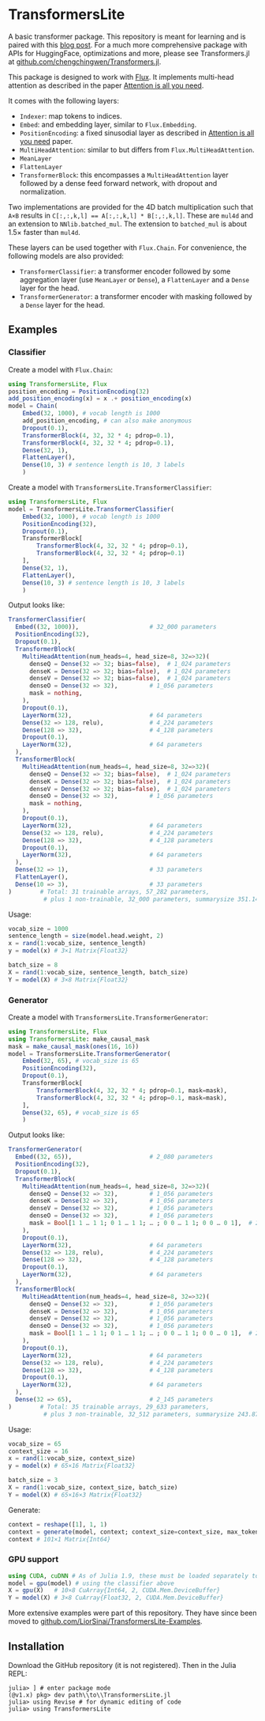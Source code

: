 # TransformersLite

A basic transformer package. This repository is meant for learning
and is paired with this [blog post](https://liorsinai.github.io/coding/2022/05/18/transformers.html). For a much more comprehensive package with APIs for HuggingFace, optimizations and more, please see Transformers.jl at [github.com/chengchingwen/Transformers.jl](https://github.com/chengchingwen/Transformers.jl).

This package is designed to work with [Flux](https://github.com/FluxML/Flux.jl). It implements multi-head attention as described in the paper [Attention is all you need](https://arxiv.org/abs/1706.03762).

It comes with the following layers:
- `Indexer`: map tokens to indices.
- `Embed`: and embedding layer, similar to `Flux.Embedding`.
- `PositionEncoding`: a fixed sinusodial layer as described in [Attention is all you need](https://arxiv.org/abs/1706.03762) paper.
- `MultiHeadAttention`: similar to but differs from `Flux.MultiHeadAttention`.
- `MeanLayer`
- `FlattenLayer`
- `TransformerBlock`: this encompasses a `MultiHeadAttention` layer followed by a dense feed forward network, with dropout and normalization.

Two implementations are provided for the 4D batch multiplication such that `A×B` results in `C[:,:,k,l] == A[:,:,k,l] * B[:,:,k,l]`.
These are `mul4d` and an extension to `NNlib.batched_mul`. The extension to `batched_mul` is about 1.5× faster than `mul4d`.

These layers can be used together with `Flux.Chain`. For convenience, the following models are also provided:
- `TransformerClassifier`: a transformer encoder followed by some aggregation layer (use `MeanLayer` or `Dense`), a `FlattenLayer` and a `Dense` layer for the head.
- `TransformerGenerator`: a transformer encoder with masking followed by a `Dense` layer for the head.

## Examples
### Classifier

Create a model with `Flux.Chain`:
```julia
using TransformersLite, Flux
position_encoding = PositionEncoding(32)
add_position_encoding(x) = x .+ position_encoding(x)
model = Chain(
    Embed(32, 1000), # vocab length is 1000
    add_position_encoding, # can also make anonymous
    Dropout(0.1),
    TransformerBlock(4, 32, 32 * 4; pdrop=0.1),
    TransformerBlock(4, 32, 32 * 4; pdrop=0.1),
    Dense(32, 1),
    FlattenLayer(),
    Dense(10, 3) # sentence length is 10, 3 labels
    )
```

Create a model with `TransformersLite.TransformerClassifier`:
```julia
using TransformersLite, Flux
model = TransformersLite.TransformerClassifier(
    Embed(32, 1000), # vocab length is 1000
    PositionEncoding(32), 
    Dropout(0.1),
    TransformerBlock[
        TransformerBlock(4, 32, 32 * 4; pdrop=0.1),
        TransformerBlock(4, 32, 32 * 4; pdrop=0.1)
    ],
    Dense(32, 1), 
    FlattenLayer(),
    Dense(10, 3) # sentence length is 10, 3 labels
    )
```

Output looks like:
```julia
TransformerClassifier(
  Embed((32, 1000)),                    # 32_000 parameters
  PositionEncoding(32),
  Dropout(0.1),
  TransformerBlock(
    MultiHeadAttention(num_heads=4, head_size=8, 32=>32)(
      denseQ = Dense(32 => 32; bias=false),  # 1_024 parameters
      denseK = Dense(32 => 32; bias=false),  # 1_024 parameters
      denseV = Dense(32 => 32; bias=false),  # 1_024 parameters
      denseO = Dense(32 => 32),         # 1_056 parameters
      mask = nothing,
    ),
    Dropout(0.1),
    LayerNorm(32),                      # 64 parameters
    Dense(32 => 128, relu),             # 4_224 parameters
    Dense(128 => 32),                   # 4_128 parameters
    Dropout(0.1),
    LayerNorm(32),                      # 64 parameters
  ),
  TransformerBlock(
    MultiHeadAttention(num_heads=4, head_size=8, 32=>32)(
      denseQ = Dense(32 => 32; bias=false),  # 1_024 parameters
      denseK = Dense(32 => 32; bias=false),  # 1_024 parameters
      denseV = Dense(32 => 32; bias=false),  # 1_024 parameters
      denseO = Dense(32 => 32),         # 1_056 parameters
      mask = nothing,
    ),
    Dropout(0.1),
    LayerNorm(32),                      # 64 parameters
    Dense(32 => 128, relu),             # 4_224 parameters
    Dense(128 => 32),                   # 4_128 parameters
    Dropout(0.1),
    LayerNorm(32),                      # 64 parameters
  ),
  Dense(32 => 1),                       # 33 parameters
  FlattenLayer(),
  Dense(10 => 3),                       # 33 parameters
)        # Total: 31 trainable arrays, 57_282 parameters,
          # plus 1 non-trainable, 32_000 parameters, summarysize 351.141 KiB.
```

Usage:
```julia
vocab_size = 1000
sentence_length = size(model.head.weight, 2)
x = rand(1:vocab_size, sentence_length) 
y = model(x) # 3×1 Matrix{Float32}

batch_size = 8
X = rand(1:vocab_size, sentence_length, batch_size)
Y = model(X) # 3×8 Matrix{Float32}
```

### Generator

Create a model with `TransformersLite.TransformerGenerator`:
```julia
using TransformersLite, Flux
using TransformersLite: make_causal_mask
mask = make_causal_mask(ones(16, 16))
model = TransformersLite.TransformerGenerator(
    Embed(32, 65), # vocab_size is 65
    PositionEncoding(32), 
    Dropout(0.1),
    TransformerBlock[
        TransformerBlock(4, 32, 32 * 4; pdrop=0.1, mask=mask),
        TransformerBlock(4, 32, 32 * 4; pdrop=0.1, mask=mask),
    ],
    Dense(32, 65), # vocab_size is 65 
    )
```

Output looks like:
```julia
TransformerGenerator(
  Embed((32, 65)),                      # 2_080 parameters
  PositionEncoding(32),
  Dropout(0.1),
  TransformerBlock(
    MultiHeadAttention(num_heads=4, head_size=8, 32=>32)(
      denseQ = Dense(32 => 32),         # 1_056 parameters
      denseK = Dense(32 => 32),         # 1_056 parameters
      denseV = Dense(32 => 32),         # 1_056 parameters
      denseO = Dense(32 => 32),         # 1_056 parameters
      mask = Bool[1 1 … 1 1; 0 1 … 1 1; … ; 0 0 … 1 1; 0 0 … 0 1],  # 256 parameters
    ),
    Dropout(0.1),
    LayerNorm(32),                      # 64 parameters
    Dense(32 => 128, relu),             # 4_224 parameters
    Dense(128 => 32),                   # 4_128 parameters
    Dropout(0.1),
    LayerNorm(32),                      # 64 parameters
  ),
  TransformerBlock(
    MultiHeadAttention(num_heads=4, head_size=8, 32=>32)(
      denseQ = Dense(32 => 32),         # 1_056 parameters
      denseK = Dense(32 => 32),         # 1_056 parameters
      denseV = Dense(32 => 32),         # 1_056 parameters
      denseO = Dense(32 => 32),         # 1_056 parameters
      mask = Bool[1 1 … 1 1; 0 1 … 1 1; … ; 0 0 … 1 1; 0 0 … 0 1],  # 256 parameters
    ),
    Dropout(0.1),
    LayerNorm(32),                      # 64 parameters
    Dense(32 => 128, relu),             # 4_224 parameters
    Dense(128 => 32),                   # 4_128 parameters
    Dropout(0.1),
    LayerNorm(32),                      # 64 parameters
  ),
  Dense(32 => 65),                      # 2_145 parameters
)        # Total: 35 trainable arrays, 29_633 parameters,
          # plus 3 non-trainable, 32_512 parameters, summarysize 243.871 KiB.
```

Usage:
```julia
vocab_size = 65
context_size = 16
x = rand(1:vocab_size, context_size) 
y = model(x) # 65×16 Matrix{Float32}

batch_size = 3
X = rand(1:vocab_size, context_size, batch_size)
Y = model(X) # 65×16×3 Matrix{Float32}
```

Generate:
```julia
context = reshape([1], 1, 1)
context = generate(model, context; context_size=context_size, max_tokens=100)
context # 101×1 Matrix{Int64}
```

### GPU support

```julia
using CUDA, cuDNN # As of Julia 1.9, these must be loaded separately to FLux
model = gpu(model) # using the classifier above
X = gpu(X)   # 10×8 CuArray{Int64, 2, CUDA.Mem.DeviceBuffer}
Y = model(X) # 3×8 CuArray{Float32, 2, CUDA.Mem.DeviceBuffer}
```

More extensive examples were part of this repository.
They have since been moved to [github.com/LiorSinai/TransformersLite-Examples](https://github.com/LiorSinai/TransformersLite-Examples).

## Installation

Download the GitHub repository (it is not registered). Then in the Julia REPL:
```julia-repl
julia> ] # enter package mode
(@v1.x) pkg> dev path\\to\\TransformersLite.jl
julia> using Revise # for dynamic editing of code
julia> using TransformersLite
```
